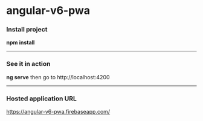 # angular-v6-pwa
### Install project
**npm install**

------------
### See it in action
**ng serve** 
then go to http://localhost:4200

------------
### Hosted application URL
https://angular-v6-pwa.firebaseapp.com/

